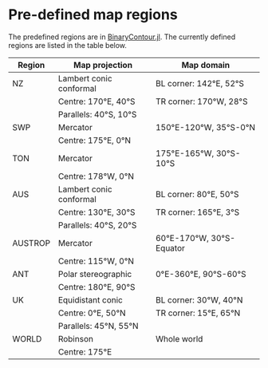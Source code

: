 # Pre-defined map regions

The predefined regions are in [BinaryContour.jl](./BinaryContour.jl). The
currently defined regions are listed in the table below.

| Region		| Map projection				| Map domain								|
|-----------|--------------------------|-----------------------------------|
|NZ			| Lambert conic conformal	| BL corner: 142°E, 52°S				|
|				| Centre: 170°E, 40°S		| TR corner: 170°W, 28°S				|
|				| Parallels: 40°S, 10°S		|												|
|SWP			| Mercator						| 150°E-120°W, 35°S-0°N					|
|           | Centre: 175°E, 0°N			|												|
|TON			| Mercator						| 175°E-165°W, 30°S-10°S				|
|				| Centre: 178°W, 0°N			|												|
|AUS			| Lambert conic conformal	| BL corner: 80°E, 50°S					|
|				| Centre: 130°E, 30°S		| TR corner: 165°E, 3°S					|
|				| Parallels: 40°S, 20°S		|												|
|AUSTROP		| Mercator						| 60°E-170°W, 30°S-Equator				|
|				| Centre: 115°W, 0°N			|												|
|ANT			| Polar stereographic		| 0°E-360°E, 90°S-60°S					|
|				| Centre: 180°E, 90°S		|												|
|UK			| Equidistant conic			| BL corner: 30°W, 40°N					|
|				| Centre: 0°E, 50°N			| TR corner: 15°E, 65°N					|
|				| Parallels: 45°N, 55°N		|												|
|WORLD		| Robinson						| Whole world								|
|				| Centre: 175°E				|												|
